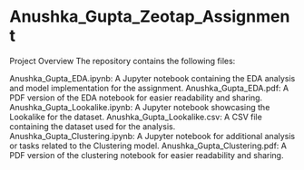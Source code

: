 # Anushka_Gupta_Zeotap_Assignment
Project Overview
The repository contains the following files:

Anushka_Gupta_EDA.ipynb: A Jupyter notebook containing the EDA analysis and model implementation for the assignment.
Anushka_Gupta_EDA.pdf: A PDF version of the EDA notebook for easier readability and sharing.
Anushka_Gupta_Lookalike.ipynb: A Jupyter notebook showcasing the Lookalike for the dataset.
Anushka_Gupta_Lookalike.csv: A CSV file containing the dataset used for the analysis.
Anushka_Gupta_Clustering.ipynb: A Jupyter notebook for additional analysis or tasks related to the Clustering model.
Anushka_Gupta_Clustering.pdf: A PDF version of the clustering notebook for easier readability and sharing.

